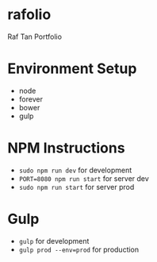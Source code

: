 # rafolio
Raf Tan Portfolio

# Environment Setup
* node
* forever
* bower
* gulp

# NPM Instructions
* `sudo npm run dev` for development
* `PORT=8080 npm run start` for server dev
* `sudo npm run start` for server prod


# Gulp
* `gulp` for development
* `gulp prod --env=prod` for production
